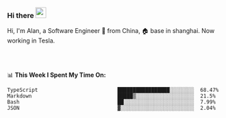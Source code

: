 ### Hi there <img src="https://media.giphy.com/media/hvRJCLFzcasrR4ia7z/giphy.gif" width="25px">

<!-- ![visitors](https://visitor-badge.glitch.me/badge?page_id=dislfyer.dislfyer) -->

Hi, I'm Alan, a Software Engineer 🚀 from China, 🏠 base in shanghai. Now working in Tesla.

<br/>
<br/>

📊 **This Week I Spent My Time On:**


<!--START_SECTION:waka-->

```text
TypeScript                          █████████████████░░░░░░░░  68.47%
Markdown                            █████▒░░░░░░░░░░░░░░░░░░░  21.5%
Bash                                ██░░░░░░░░░░░░░░░░░░░░░░░  7.99%
JSON                                ▓░░░░░░░░░░░░░░░░░░░░░░░░  2.04%
```

<!--END_SECTION:waka-->

<!--
**About Me:**
 -->
